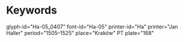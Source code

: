 # Keywords
glyph-id="Ha-05_0407"
font-id="Ha-05"
printer-id="Ha"
printer="Jan Haller"
period="1505–1525"
place="Kraków"
PT plate="168"

